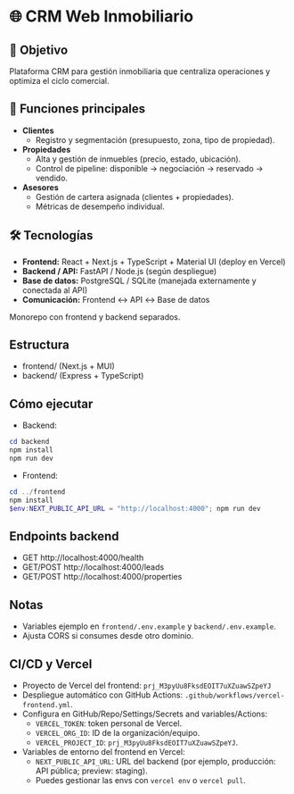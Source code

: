 # 🌐 CRM Web Inmobiliario  

## 🎯 Objetivo
Plataforma CRM para gestión inmobiliaria que centraliza operaciones y optimiza el ciclo comercial.

## 🔑 Funciones principales
- **Clientes**
	- Registro y segmentación (presupuesto, zona, tipo de propiedad).
- **Propiedades**
	- Alta y gestión de inmuebles (precio, estado, ubicación).
	- Control de pipeline: disponible → negociación → reservado → vendido.
- **Asesores**
	- Gestión de cartera asignada (clientes + propiedades).
	- Métricas de desempeño individual.

## 🛠️ Tecnologías
- **Frontend:** React + Next.js + TypeScript + Material UI (deploy en Vercel)
- **Backend / API:** FastAPI / Node.js (según despliegue)
- **Base de datos:** PostgreSQL / SQLite (manejada externamente y conectada al API)
- **Comunicación:** Frontend ↔ API ↔ Base de datos

Monorepo con frontend y backend separados.

## Estructura
- frontend/ (Next.js + MUI)
- backend/ (Express + TypeScript)

## Cómo ejecutar
- Backend:
```powershell
cd backend
npm install
npm run dev
```
- Frontend:
```powershell
cd ../frontend
npm install
$env:NEXT_PUBLIC_API_URL = "http://localhost:4000"; npm run dev
```

## Endpoints backend
- GET http://localhost:4000/health
- GET/POST http://localhost:4000/leads
- GET/POST http://localhost:4000/properties

## Notas
- Variables ejemplo en `frontend/.env.example` y `backend/.env.example`.
- Ajusta CORS si consumes desde otro dominio.

## CI/CD y Vercel
- Proyecto de Vercel del frontend: `prj_M3pyUu8FksdEOIT7uXZuawSZpeYJ`
- Despliegue automático con GitHub Actions: `.github/workflows/vercel-frontend.yml`.
- Configura en GitHub/Repo/Settings/Secrets and variables/Actions:
	- `VERCEL_TOKEN`: token personal de Vercel.
	- `VERCEL_ORG_ID`: ID de la organización/equipo.
	- `VERCEL_PROJECT_ID`: `prj_M3pyUu8FksdEOIT7uXZuawSZpeYJ`.
- Variables de entorno del frontend en Vercel:
	- `NEXT_PUBLIC_API_URL`: URL del backend (por ejemplo, producción: API pública; preview: staging).
	- Puedes gestionar las envs con `vercel env` o `vercel pull`.
